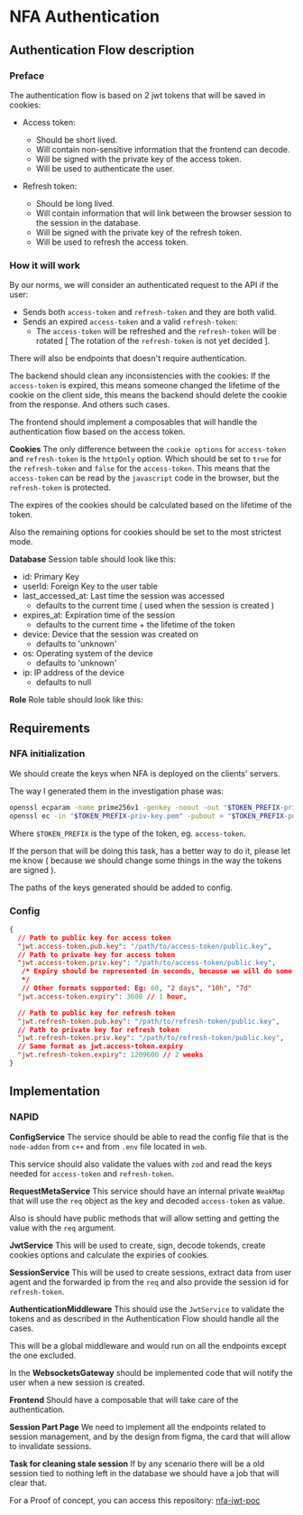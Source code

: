 # NFA Authentication

## Authentication Flow description

### Preface

The authentication flow is based on 2 jwt tokens that will be saved in cookies:

- Access token:
  - Should be short lived.
  - Will contain non-sensitive information that the frontend can decode.
  - Will be signed with the private key of the access token.
  - Will be used to authenticate the user.

- Refresh token:
  - Should be long lived.
  - Will contain information that will link between the browser session to the session in the database.
  - Will be signed with the private key of the refresh token.
  - Will be used to refresh the access token.

### How it will work

By our norms, we will consider an authenticated request to the API if the user:

- Sends both `access-token` and `refresh-token` and they are both valid.
- Sends an expired `access-token` and a valid `refresh-token`:
  - The `access-token` will be refreshed and the `refresh-token` will be rotated [ The rotation of the `refresh-token` is not yet decided ].

There will also be endpoints that doesn't require authentication.

The backend should clean any inconsistencies with the cookies: If the `access-token` is expired, this means someone changed the lifetime of the cookie on the client side, this means the backend should delete the cookie from the response. And others such cases.

The frontend should implement a composables that will handle the authentication flow based on the access token.

**Cookies**
The only difference between the `cookie options` for `access-token` and `refresh-token` is the `httpOnly` option. Which should be set to `true` for the `refresh-token` and `false` for the `access-token`. This means that the `access-token` can be read by the `javascript` code in the browser, but the `refresh-token` is protected.

The expires of the cookies should be calculated based on the lifetime of the token.

Also the remaining options for cookies should be set to the most strictest mode.

**Database**
Session table should look like this:

- id: Primary Key
- userId: Foreign Key to the user table
- last_accessed_at: Last time the session was accessed
  - defaults to the current time ( used when the session is created )
- expires_at: Expiration time of the session
  - defaults to the current time + the lifetime of the token
- device: Device that the session was created on
  - defaults to 'unknown'
- os: Operating system of the device
  - defaults to 'unknown'
- ip: IP address of the device
  - defaults to null

**Role**
Role table should look like this:

## Requirements

### NFA initialization

We should create the keys when NFA is deployed on the clients' servers.

The way I generated them in the investigation phase was:

```bash
openssl ecparam -name prime256v1 -genkey -noout -out "$TOKEN_PREFIX-priv-key.pem"
openssl ec -in "$TOKEN_PREFIX-priv-key.pem" -pubout > "$TOKEN_PREFIX-pub-key.pem"
```

Where `$TOKEN_PREFIX` is the type of the token, eg. `access-token`.

If the person that will be doing this task, has a better way to do it, please let me know ( because we should change some things in the way the tokens are signed ).

The paths of the keys generated should be added to config.

### Config

```json
{
  // Path to public key for access token
  "jwt.access-token.pub.key": "/path/to/access-token/public.key",
  // Path to private key for access token
  "jwt.access-token.priv.key": "/path/to/access-token/public.key",
   /* Expiry should be represented in seconds, because we will do some calculations on it, for cookies and database time.
   */
   // Other formats supported: Eg: 60, "2 days", "10h", "7d"
  "jwt.access-token.expiry": 3600 // 1 hour,

  // Path to public key for refresh token
  "jwt.refresh-token.pub.key": "/path/to/refresh-token/public.key",
  // Path to private key for refresh token
  "jwt.refresh-token.priv.key": "/path/to/refresh-token/public.key",
  // Same format as jwt.access-token.expiry
  "jwt.refresh-token.expiry": 1209600 // 2 weeks
}
```

## Implementation

### NAPID

**ConfigService**
The service should be able to read the config file that is the `node-addon` from `c++` and from `.env` file located in `web`.

This service should also validate the values with `zod` and read the keys needed for `access-token` and `refresh-token`.

**RequestMetaService**
This service should have an internal private `WeakMap` that will use the `req` object as the key and decoded `access-token` as value.

Also is should have public methods that will allow setting and getting the value with the `req` argument.

**JwtService**
This will be used to create, sign, decode tokends, create cookies options and calculate the expiries of cookies.

**SessionService**
This will be used to create sessions, extract data from user agent and the forwarded ip from the `req` and also provide the session id for `refresh-token`.

**AuthenticationMiddleware**
This should use the `JwtService` to validate the tokens and as described in the Authentication Flow should handle all the cases.

This will be a global middleware and would run on all the endpoints except the one excluded.

In the **WebsocketsGateway** should be implemented code that will notify the user when a new session is created.

**Frontend**
Should have a composable that will take care of the authentication.

**Session Part Page**
We need to implement all the endpoints related to session management, and by the design from figma, the card that will allow to invalidate sessions.

**Task for cleaning stale session**
If by any scenario there will be a old session tied to nothing left in the database we should have a job that will clear that.

For a Proof of concept, you can access this repository: [nfa-jwt-poc](https://github.com/LwveMike/nfa-jwt-poc)
